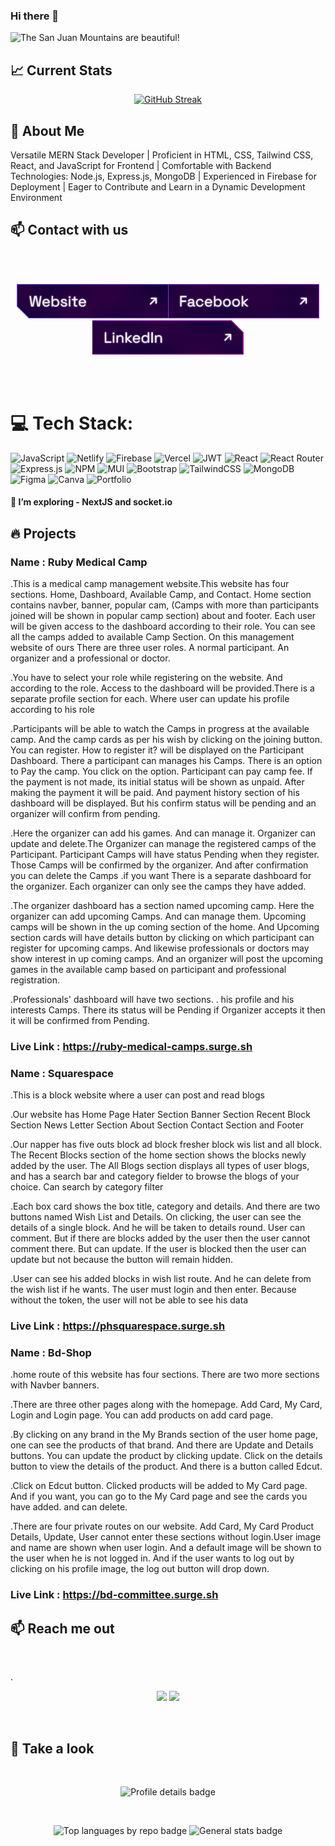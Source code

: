 ### Hi there 👋

![The San Juan Mountains are beautiful!](banner-1.png "San Juan Mountains")

## :chart_with_upwards_trend: Current Stats

<div align="center">

[![GitHub Streak](https://github-readme-streak-stats.herokuapp.com?user=safimiazi&theme=tokyonight)](https://git.io/streak-stats)

</div>

##  💫 About Me 

 Versatile MERN Stack Developer | Proficient in HTML, CSS, Tailwind CSS,
React, and JavaScript for Frontend | Comfortable with Backend Technologies:
Node.js, Express.js, MongoDB | Experienced in Firebase for Deployment |
 Eager to Contribute and Learn in a Dynamic Development Environment

## :mailbox: Contact with us

<br/>
<br/>

***<p align="center"> [<img height="55" src="https://raw.githubusercontent.com/ProgrammingHero1/ProgrammingHero1/main/image/website.png">](https://web.programming-hero.com)[<img height="55" src="https://raw.githubusercontent.com/ProgrammingHero1/ProgrammingHero1/main/image/facebook.png">](https://www.facebook.com/programmingherowebcourse)[<img height="55" src="https://raw.githubusercontent.com/ProgrammingHero1/ProgrammingHero1/main/image/linkedin.png">](https://www.linkedin.com/company/programminghero/mycompany/) </p>***

<br/>
<br/>

 # 💻 Tech Stack:

 ![JavaScript](https://img.shields.io/badge/javascript-%23323330.svg?style=flat-square&logo=javascript&logoColor=%23F7DF1E)  ![Netlify](https://img.shields.io/badge/netlify-%23000000.svg?style=flat-square&logo=netlify&logoColor=#00C7B7) ![Firebase](https://img.shields.io/badge/firebase-%23039BE5.svg?style=flat-square&logo=firebase) ![Vercel](https://img.shields.io/badge/vercel-%23000000.svg?style=flat-square&logo=vercel&logoColor=white) ![JWT](https://img.shields.io/badge/JWT-black?style=flat-square&logo=JSON%20web%20tokens)  ![React](https://img.shields.io/badge/react-%2320232a.svg?style=flat-square&logo=react&logoColor=%2361DAFB) ![React Router](https://img.shields.io/badge/React_Router-CA4245?style=flat-square&logo=react-router&logoColor=white) ![Express.js](https://img.shields.io/badge/express.js-%23404d59.svg?style=flat-square&logo=express&logoColor=%2361DAFB) ![NPM](https://img.shields.io/badge/NPM-%23000000.svg?style=flat-square&logo=npm&logoColor=white) ![MUI](https://img.shields.io/badge/MUI-%230081CB.svg?style=flat-square&logo=material-ui&logoColor=white) ![Bootstrap](https://img.shields.io/badge/bootstrap-%23563D7C.svg?style=flat-square&logo=bootstrap&logoColor=white) ![TailwindCSS](https://img.shields.io/badge/tailwindcss-%2338B2AC.svg?style=flat-square&logo=tailwind-css&logoColor=white) ![MongoDB](https://img.shields.io/badge/MongoDB-%234ea94b.svg?style=flat-square&logo=mongodb&logoColor=white)  ![Figma](https://img.shields.io/badge/figma-%23F24E1E.svg?style=flat-square&logo=figma&logoColor=white) ![Canva](https://img.shields.io/badge/Canva-%2300C4CC.svg?style=flat-square&logo=Canva&logoColor=white)  ![Portfolio](https://img.shields.io/badge/Portfolio-%23000000.svg?style=flat-square&logo=firefox&logoColor=#FF7139) 


 #### 🌱 I’m exploring - NextJS and socket.io


 ##  🔥 Projects

 ### Name : Ruby Medical Camp

 .This is a medical camp management website.This website has four sections. Home, Dashboard, Available Camp, and Contact. Home section contains navber, banner, popular cam, (Camps with more than participants joined will be shown in popular camp section) about and footer. Each user will be given access to the dashboard according to their role. You can see all the camps added to available Camp Section. On this management website of ours There are three user roles. A normal participant. An organizer and a professional or doctor.

.You have to select your role while registering on the website. And according to the role. Access to the dashboard will be provided.There is a separate profile section for each. Where user can update his profile according to his role

.Participants will be able to watch the Camps in progress at the available camp. And the camp cards as per his wish by clicking on the joining button. You can register. How to register it? will be displayed on the Participant Dashboard. There a participant can manages his Camps. There is an option to Pay the camp. You click on the option. Participant can pay camp fee. If the payment is not made, its initial status will be shown as unpaid. After making the payment it will be paid. And payment history section of his dashboard will be displayed. But his confirm status will be pending and an organizer will confirm from pending.

.Here the organizer can add his games. And can manage it. Organizer can update and delete.The Organizer can manage the registered camps of the Participant. Participant Camps will have status Pending when they register. Those Camps will be confirmed by the organizer. And after confirmation you can delete the Camps .if you want There is a separate dashboard for the organizer. Each organizer can only see the camps they have added.

.The organizer dashboard has a section named upcoming camp. Here the organizer can add upcoming Camps. And can manage them. Upcoming camps will be shown in the up coming section of the home. And Upcoming section cards will have details button by clicking on which participant can register for upcoming camps. And likewise professionals or doctors may show interest in up coming camps. And an organizer will post the upcoming games in the available camp based on participant and professional registration.

.Professionals' dashboard will have two sections. . his profile and his interests Camps. There its status will be Pending if Organizer accepts it then it will be confirmed from Pending.

### Live Link : https://ruby-medical-camps.surge.sh


 ### Name : Squarespace

 .This is a block website where a user can post and read blogs

.Our website has Home Page Hater Section Banner Section Recent Block Section News Letter Section About Section Contact Section and Footer

.Our napper has five outs block ad block fresher block wis list and all block. The Recent Blocks section of the home section shows the blocks newly added by the user. The All Blogs section displays all types of user blogs, and has a search bar and category fielder to browse the blogs of your choice. Can search by category filter

.Each box card shows the box title, category and details. And there are two buttons named Wish List and Details. On clicking, the user can see the details of a single block. And he will be taken to details round. User can comment. But if there are blocks added by the user then the user cannot comment there. But can update. If the user is blocked then the user can update but not because the button will remain hidden.

.User can see his added blocks in wish list route. And he can delete from the wish list if he wants. The user must login and then enter. Because without the token, the user will not be able to see his data

### Live Link : https://phsquarespace.surge.sh


### Name : Bd-Shop

.home  route of this website has four sections. There are two more sections with Navber banners.

.There are three other pages along with the homepage. Add Card, My Card, Login and Login page. You can add products on add card page.

.By clicking on any brand in the My Brands section of the user home page, one can see the products of that brand. And there are Update and Details buttons. You can update the product by clicking update. Click on the details button to view the details of the product. And there is a button called Edcut.

.Click on Edcut button. Clicked products will be added to My Card page. And if you want, you can go to the My Card page and see the cards you have added.  and can delete.

.There are four private routes on our website. Add Card, My Card Product Details, Update, User cannot enter these sections without login.User image and name are shown when user login. And a default image will be shown to the user when he is not logged in. And if the user wants to log out by clicking on his profile image, the log out button will drop down.


### Live Link :  https://bd-committee.surge.sh



## :mailbox: Reach me out

  <br />

.<div align="center">
[<img height="75" src="download.png">](https://www.linkedin.com/in/safimiazi-972ab4261/)
[<img height="75" src="photo.svg">](https://www.facebook.com/mdovi.7398)
</div>

<br />

## 👀 Take a look
<br />
<p align="center">
  <img src="http://github-profile-summary-cards.vercel.app/api/cards/profile-details?username=safimiazi&theme=tokyonight" alt="Profile details badge"/>
</p>
<br>

<p align="center">
  <img src="http://github-profile-summary-cards.vercel.app/api/cards/repos-per-language?username=safimiazi&theme=tokyonight" alt="Top languages by repo badge"/>
  <img src="http://github-profile-summary-cards.vercel.app/api/cards/stats?username=safimiazi&theme=tokyonight" alt="General stats badge"/>
</p>

<br>
